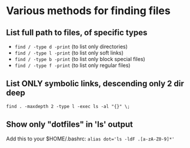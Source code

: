 # Various methods for finding files

## List full path to files, of specific types
  * ```find / -type d -print``` (to list only directories)
  * ```find / -type l -print``` (to list only soft links)
  * ```find / -type b -print``` (to list only block special files)
  * ```find / -type f -print``` (to list only regular files)


## List ONLY symbolic links, descending only 2 dir deep
``` find . -maxdepth 2 -type l -exec ls -al "{}" \; ```

## Show only "dotfiles" in 'ls' output
Add this to your $HOME/.bashrc:
```alias dot='ls -ldF .[a-zA-Z0-9]*'```
